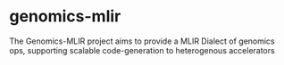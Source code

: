 # genomics-mlir
The Genomics-MLIR project aims to provide a MLIR Dialect of genomics ops, supporting scalable code-generation to heterogenous accelerators
